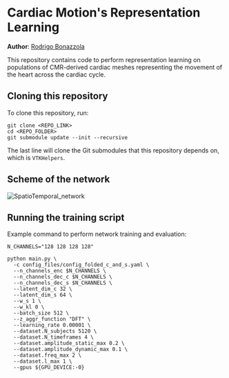 # Cardiac Motion's Representation Learning
**Author**: [Rodrigo Bonazzola](https://www.github.com/rbonazzola)

This repository contains code to perform representation learning on populations of CMR-derived cardiac meshes representing the movement of the heart across the cardiac cycle.

## Cloning this repository
To clone this repository, run:

```
git clone <REPO_LINK>
cd <REPO_FOLDER>
git submodule update --init --recursive
```

The last line will clone the Git submodules that this repository depends on, which is `VTKHelpers`.


## Scheme of the network

![SpatioTemporal_network](https://user-images.githubusercontent.com/11581216/167436436-15521711-8a8e-43a8-b6a5-564ba25e8232.png)


## Running the training script
Example command to perform network training and evaluation:

```
N_CHANNELS="128 128 128 128"

python main.py \
  -c config_files/config_folded_c_and_s.yaml \
  --n_channels_enc $N_CHANNELS \
  --n_channels_dec_c $N_CHANNELS \
  --n_channels_dec_s $N_CHANNELS \
  --latent_dim_c 32 \
  --latent_dim_s 64 \
  --w_s 1 \
  --w_kl 0 \
  --batch_size 512 \
  --z_aggr_function "DFT" \
  --learning_rate 0.00001 \
  --dataset.N_subjects 5120 \
  --dataset.N_timeframes 4 \
  --dataset.amplitude_static_max 0.2 \
  --dataset.amplitude_dynamic_max 0.1 \
  --dataset.freq_max 2 \
  --dataset.l_max 1 \
  --gpus ${GPU_DEVICE:-0}
```
